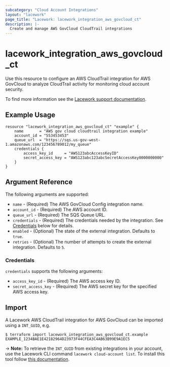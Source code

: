 ```yaml
---
subcategory: "Cloud Account Integrations"
layout: "lacework"
page_title: "Lacework: lacework_integration_aws_govcloud_ct"
description: |-
  Create and manage AWS GovCloud CloudTrail integrations
---
```


# lacework\_integration\_aws\_govcloud\_ct

Use this resource to configure an AWS CloudTrail integration for AWS GovCloud to analyze CloudTrail activity for monitoring cloud account security.

To find more information see the [Lacework support documentation](https://support.lacework.com/hc/en-us/articles/360021140214-Initial-Setup-of-AWS-GovCloud-Integration).

## Example Usage

```hcl
resource "lacework_integration_aws_govcloud_ct" "example" {
	name       = "AWS gov cloud cloudtrail integration example"
	account_id = "553453453"
	queue_url  = "https://sqs.us-gov-west-1.amazonaws.com/123456789012/my_queue"
	credentials {
		access_key_id     = "AWS123abcAccessKeyID"
		secret_access_key = "AWS123abc123abcSecretAccessKey0000000000"
	}
}
```

## Argument Reference

The following arguments are supported:

* `name` - (Required) The AWS GovCloud Config integration name.
* `account_id` - (Required) The AWS account ID.
* `queue_url` - (Required) The SQS Queue URL.
* `credentials` - (Required) The credentials needed by the integration. See [Credentials](#credentials) below for details.
* `enabled` - (Optional) The state of the external integration. Defaults to `true`.
* `retries` - (Optional) The number of attempts to create the external integration. Defaults to `5`.

### Credentials

`credentials` supports the following arguments:
* `access_key_id` - (Required) The AWS access key ID.
* `secret_access_key` - (Required) The AWS secret key for the specified AWS access key.

## Import

A Lacework AWS CloudTrail integration for AWS GovCloud can be imported using a `INT_GUID`, e.g.

```
$ terraform import lacework_integration_aws_govcloud_ct.example EXAMPLE_1234BAE1E42182964D23973F44CFEA3C4AB63B99E9A1EC5
```
-> **Note:** To retrieve the `INT_GUID` from existing integrations in your account, use the
	Lacework CLI command `lacework cloud-account list`. To install this tool follow
	[this documentation](https://docs.lacework.com/cli/).
